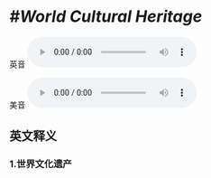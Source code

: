 # ***\#World Cultural Heritage*** 
英音
<audio src="./media/World Cultural Heritage 1_AAC.aac" controls="controls"></audio>

美音
<audio src="./media/World Cultural Heritage 2_AAC.aac" controls="controls"></audio>



  

英文释义
---
### 1.**世界文化遗产**  


